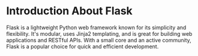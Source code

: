 # Introduction About Flask 

Flask is a lightweight Python web framework known for its simplicity and flexibility. It's modular, uses Jinja2 templating, and is great for building web applications and RESTful APIs. With a small core and an active community, Flask is a popular choice for quick and efficient development.


